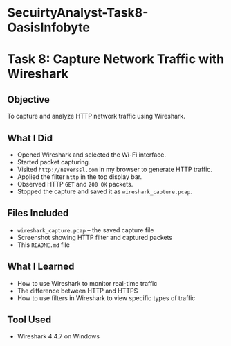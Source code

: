 # SecuirtyAnalyst-Task8-OasisInfobyte

# Task 8: Capture Network Traffic with Wireshark

## Objective
To capture and analyze HTTP network traffic using Wireshark.

## What I Did
- Opened Wireshark and selected the Wi-Fi interface.
- Started packet capturing.
- Visited `http://neverssl.com` in my browser to generate HTTP traffic.
- Applied the filter `http` in the top display bar.
- Observed HTTP `GET` and `200 OK` packets.
- Stopped the capture and saved it as `wireshark_capture.pcap`.

## Files Included
- `wireshark_capture.pcap` – the saved capture file
- Screenshot showing HTTP filter and captured packets
- This `README.md` file

##  What I Learned
- How to use Wireshark to monitor real-time traffic
- The difference between HTTP and HTTPS
- How to use filters in Wireshark to view specific types of traffic

## Tool Used
- Wireshark 4.4.7 on Windows
